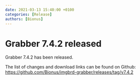 ```yaml
---
date: 2021-03-13 15:40:00 +0100
categories: [Release]
authors: [Bionus]
---
```



# Grabber 7.4.2 released

Grabber 7.4.2 has been released.

The list of changes and download links can be found on Github:  
<https://github.com/Bionus/imgbrd-grabber/releases/tag/v7.4.2>